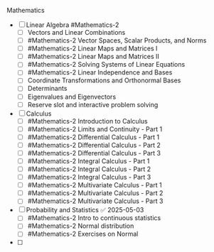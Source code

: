 Mathematics
- [ ] Linear Algebra #Mathematics-2 
	- [ ]  Vectors and Linear Combinations 
	- [ ] #Mathematics-2 Vector Spaces, Scalar Products, and Norms
	- [ ] #Mathematics-2 Linear Maps and Matrices I
	- [ ] #Mathematics-2 Linear Maps and Matrices II
	- [ ] #Mathematics-2 Solving Systems of Linear Equations
	- [ ] #Mathematics-2 Linear Independence and Bases
	- [ ] Coordinate Transformations and Orthonormal Bases
	- [ ] Determinants
	- [ ] Eigenvalues and Eigenvectors
	- [ ] Reserve slot and interactive problem solving
- [ ] Calculus
	- [ ] #Mathematics-2 Introduction to Calculus
	- [ ] #Mathematics-2 Limits and Continuity - Part 1
	- [ ] #Mathematics-2 Differential Calculus - Part 1
	- [ ] #Mathematics-2 Differential Calculus - Part 2
	- [ ] #Mathematics-2 Differential Calculus - Part 3
	- [ ] #Mathematics-2 Integral Calculus - Part 1
	- [ ] #Mathematics-2 Integral Calculus - Part 2
	- [ ] #Mathematics-2 Integral Calculus - Part 3
	- [ ] #Mathematics-2 Multivariate Calculus - Part 1
	- [ ] #Mathematics-2 Multivariate Calculus - Part 2
	- [ ] #Mathematics-2 Multivariate Calculus - Part 3
- [ ] Probability and Statistics ✅ 2025-05-03
	- [ ] #Mathematics-2 Intro to continuous statistics
	- [ ] #Mathematics-2 Normal distribution
	- [ ] #Mathematics-2 Exercises on Normal
- [ ] 
